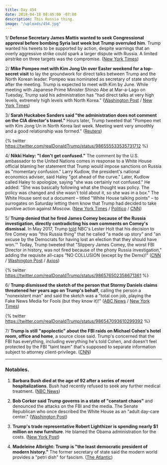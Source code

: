 ```yaml
---
title: Day 454
date: 2018-04-18 08:45:00 -07:00
description: This Russia thing.
image: "/uploads/454.jpg"
---
```


1/ **Defense Secretary James Mattis wanted to seek Congressional approval before bombing Syria last week but Trump overruled him**. Trump wanted his tweets to be supported by action, despite warnings that an overly aggressive strike could spark a larger dispute with Russia. A limited airstrike on three targets was the compromise. ([New York Times](https://www.nytimes.com/2018/04/17/us/politics/jim-mattis-trump-syria-attack.html))

2/ **Mike Pompeo met with Kim Jong Un over Easter weekend for a top-secret visit** to lay the groundwork for direct talks between Trump and the North Korean leader. Pompeo was nominated as secretary of state shortly after the meeting. Trump is expected to meet with Kim by June. While meeting with Japanese Prime Minister Shinzo Abe at Mar-a-Lago on Tuesday, Trump said his administration has "had direct talks at very high levels, extremely high levels with North Korea." ([Washington Post](https://www.washingtonpost.com/politics/us-china-trade-dispute-looms-over-trump-summit-with-japans-abe/2018/04/17/2c94cb02-424f-11e8-bba2-0976a82b05a2_story.html?utm_term=.d3892562bdff) / [New York Times](https://www.nytimes.com/2018/04/17/world/asia/trump-japan-north-korea-summit-talks.html))

3/ **Sarah Huckabee Sanders said "the administration does not comment on the CIA director's travel."** Hours later, Trump tweeted that "Pompeo met with Kim Jong Un in North Korea last week. Meeting went very smoothly and a good relationship was formed." ([Reuters](https://www.reuters.com/article/us-usa-japan/trumps-cia-chief-in-secret-meeting-with-north-korean-leader-u-s-officials-idUSKBN1HO0GS))

{% twitter https://twitter.com/realDonaldTrump/status/986555533535731712 %}

4/ **Nikki Haley: "I don't get confused."** The comment by the U.S. ambassador to the United Nations comes in response to a White House official blaming her statement that Trump would impose sanctions on Russia as "momentary confusion." Larry Kudlow, the president's national economics adviser, said Haley "got ahead of the curve." Later, Kudlow called Haley to apologize, saying "she was certainly not confused." He added: "She was basically following what she thought was policy. The policy was changed and she wasn't told about it, so she was in a box." The White House sent out a document – titled "White House talking points" – to surrogates on Saturday letting them know that Trump had  decided to take punitive action against Moscow. ([New York Times](https://www.nytimes.com/2018/04/17/world/europe/trump-nikki-haley-russia-sanctions.html) / [Politico](https://www.politico.com/story/2018/04/17/haley-sanctions-confused-trump-531517) / [CNN](https://www.cnn.com/2018/04/17/politics/nikki-haley-russia-sanctions/index.html))

5/ **Trump denied that he fired James Comey because of the Russia investigation, directly contradicting his own comments on Comey's dismissal**. In May 2017, Trump [told](https://whatthefuckjusthappenedtoday.com/2017/05/12/Day-113/#6-trump-shifts-his-reason-for-firing) NBC's Lester Holt that his decision to fire Comey was "this Russia thing" that he called "a made up story" and "an excuse by the Democrats for having lost an election that they should have won.'" Today, Trump tweeted that "Slippery James Comey, the worst FBI Director in history, was not fired because of the phony Russia investigation," adding the requisite all-caps "NO COLLUSION (except by the Dems)!" ([CNN](https://www.cnn.com/2018/04/18/politics/trump-comey-russia-investigation/index.html) / [Washington Post](https://www.washingtonpost.com/news/politics/wp/2018/04/18/trumps-tweet-on-firing-comey-is-thoroughly-debunked-by-donald-trump/) / [Axios](https://www.axios.com/trump-tweet-comey-firing-russia-investigation-lester-holt-7d2603b3-6cd8-4cea-94e8-6054fbe15ab8.html))

{% twitter https://twitter.com/realDonaldTrump/status/986576502358671361 %}

6/ **Trump dismissed the sketch of the person that Stormy Daniels claims threatened her years ago on Trump's behalf**, calling the person a "nonexistent man" and said the sketch was a "total con job, playing the Fake News Media for Fools (but they know it)!" ([ABC News](http://abcnews.go.com/Politics/trump-dismisses-sketch-alleged-stormy-daniels-attacker-con/story?id=54552304) / [New York Times](https://www.nytimes.com/2018/04/18/us/politics/trump-stormy-daniels-sketch.html))

{% twitter https://twitter.com/realDonaldTrump/status/986547093610299392 %}

7/ **Trump is still "apoplectic" about the FBI raids on Michael Cohen's hotel room, office and home**, a source close said. Trump's concerned that the FBI has everything, including everything he's told Cohen, and doesn't feel protected by the FBI "taint team" that's supposed to separate information subject to attorney client-privilege. ([CNN](https://www.cnn.com/2018/04/18/politics/donald-trump-michael-cohen-comey-north-korea-japan/index.html))

---

### Notables.

1. **Barbara Bush died at the age of 92 after a series of recent hospitalizations**. Bush had recently refused to seek any further medical treatment. ([NBC News](https://www.nbcnews.com/politics/politics-news/barbara-bush-wife-mother-presidents-dies-92-n699106))

2. **Bob Corker said Trump governs in a state of "constant chaos"** and denounced the attacks on the FBI and the media. The Senate Republican who once described the White House as an "adult day-care center." ([Washington Post](https://www.washingtonpost.com/politics/corker-decries-trumps-constant-chaos-denounces-his-attacks-on-media-and-fbi/2018/04/18/527929d4-430e-11e8-bba2-0976a82b05a2_story.html))

3. **Trump's trade representative Robert Lighthizer is spending nearly $1 million on new furniture**. He blamed the Obama administration for the costs. ([New York Post](https://nypost.com/2018/04/17/trumps-trade-rep-spends-1m-on-new-furniture-blames-obama/))

4. **Madeleine Albright: Trump is "the least democratic president of modern history."** The former secretary of state said the modern world provides a "petri dish" for fascism. ([The Atlantic](https://www.theatlantic.com/politics/archive/2018/04/madeleine-albright-conversation-fascism/558254/))